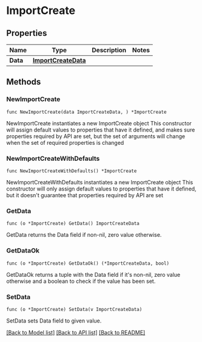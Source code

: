 # ImportCreate

## Properties

Name | Type | Description | Notes
------------ | ------------- | ------------- | -------------
**Data** | [**ImportCreateData**](ImportCreateData.md) |  | 

## Methods

### NewImportCreate

`func NewImportCreate(data ImportCreateData, ) *ImportCreate`

NewImportCreate instantiates a new ImportCreate object
This constructor will assign default values to properties that have it defined,
and makes sure properties required by API are set, but the set of arguments
will change when the set of required properties is changed

### NewImportCreateWithDefaults

`func NewImportCreateWithDefaults() *ImportCreate`

NewImportCreateWithDefaults instantiates a new ImportCreate object
This constructor will only assign default values to properties that have it defined,
but it doesn't guarantee that properties required by API are set

### GetData

`func (o *ImportCreate) GetData() ImportCreateData`

GetData returns the Data field if non-nil, zero value otherwise.

### GetDataOk

`func (o *ImportCreate) GetDataOk() (*ImportCreateData, bool)`

GetDataOk returns a tuple with the Data field if it's non-nil, zero value otherwise
and a boolean to check if the value has been set.

### SetData

`func (o *ImportCreate) SetData(v ImportCreateData)`

SetData sets Data field to given value.



[[Back to Model list]](../README.md#documentation-for-models) [[Back to API list]](../README.md#documentation-for-api-endpoints) [[Back to README]](../README.md)


